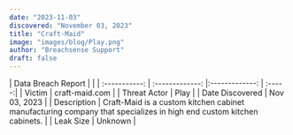 ```yaml
---
date: "2023-11-03"
discovered: "November 03, 2023"
title: "Craft-Maid"
image: "images/blog/Play.png"
author: "Breachsense Support"
draft: false
---
```


| Data Breach Report           |              | 
| :-----------: | :-------------:     |:-------------:    | :-----:|
| Victim      | craft-maid.com      | 
| Threat Actor      | Play      | 
| Date Discovered      | Nov 03, 2023      | 
| Description      | Craft-Maid is a custom kitchen cabinet manufacturing company that specializes in high end custom kitchen cabinets.      | 
| Leak Size      | Unknown      | 

